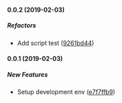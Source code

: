 #### 0.0.2 (2019-02-03)

##### Refactors

*  Add script test ([9261bd44](https://github.com/tyankatsu0105/stylelint-config-ecss/commit/9261bd442eecbe95e2c775148626b1b15df033a4))

#### 0.0.1 (2019-02-03)

##### New Features

*  Setup development env ([e7f7ffb9](https://github.com/tyankatsu0105/stylelint-config-ecss/commit/e7f7ffb9a9bfecfde78f265c3035fe5f4a5cfd40))

